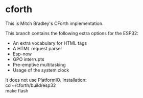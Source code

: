 cforth
======
This is Mitch Bradley's CForth implementation.

This branch contains the following extra options for the ESP32:
- An extra vocabulary for HTML tags 
- A HTML request parser 
- Esp-now
- GPO interrupts
- Pre-emptive multitasking
- Usage of the system clock

It does not use PlatformIO. Installation:   
cd ~/cforth/build/esp32   
make flash
